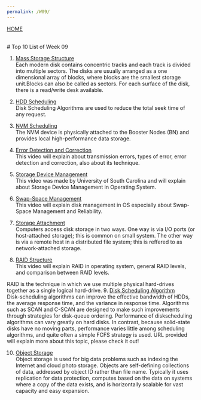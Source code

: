 ```yaml
---
permalink: /W09/
---
```

[HOME](../)

<br>
# Top 10 List of Week 09

1. [Mass Storage Structure](https://www.tutorialspoint.com/Mass-Storage-Management)<br>
Each modern disk contains concentric tracks and each track is divided into multiple sectors. 
The disks are usually arranged as a one dimensional array of blocks, where blocks are the 
smallest storage unit.Blocks can also be called as sectors. For each surface of the disk, 
there is a read/write desk available.

2. [HDD Scheduling](http://www.cs.iit.edu/~cs561/cs450/disksched/disksched.html)<br>
Disk Scheduling Algorithms are used to reduce the total seek time of any request.

3. [NVM Scheduling](https://www.deep-projects.eu/hardware/memory-hierarchies/48-nvm)<br>
The NVM device is physically attached to the Booster Nodes (BN) and provides local high-performance data storage.

4. [Error Detection and Correction](https://youtu.be/EMrY-8m8D1E)<br>
This video will explain about transmission errors, types of error, error detection and correction, also about its technique.

5. [Storage Device Management](https://youtu.be/s1MYMTW4iHQ)<br>
This video was made by University of South Carolina and will explain about Storage Device Management in Operating System.

6. [Swap-Space Management](https://youtu.be/BkJ3A6HJkyc)<br>
This video will explain disk management in OS especially about Swap-Space Management and Reliability.

7. [Storage Attachment](http://www.faadooengineers.com/online-study/post/cse/operating-system/275/disk-attachment)<br>
Computers access disk storage in two ways. One way is via I/O ports (or host-attached storage);
this is common on small system. The other way is via a remote host in a distributed file system; 
this is reffered to as network-attached storage.

8. [RAID Structure](https://youtu.be/BZE4cIm23Js)<br>
This video will explain RAID in operating system, general RAID levels, and comparison 
between RAID levels.

RAID is the technique in which we use multiple physical hard-drives together as a single logical hard-drive.
9. [Disk Scheduling Algorithm](https://youtu.be/X63lwwQtpic)<br>
Disk-scheduling algorithms can improve the effective bandwidth of HDDs,
the average response time, and the variance in response time. 
Algorithms such as SCAN and C-SCAN are designed to make such improvements 
through strategies for disk-queue ordering. Performance of diskscheduling 
algorithms can vary greatly on hard disks. In contrast, because
solid-state disks have no moving parts, performance varies little among
scheduling algorithms, and quite often a simple FCFS strategy is used.
URL provided will explain more about this topic, please check it out!

10. [Object Storage](https://en.wikipedia.org/wiki/10)<br>
Object storage is used for big data problems such as indexing the Internet and 
cloud photo storage. Objects are self-defining collections of data,
addressed by object ID rather than file name. Typically it uses replication
for data protection, computes based on the data on systems where a copy
of the data exists, and is horizontally scalable for vast capacity and easy
expansion.

